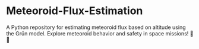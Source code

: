 # Meteoroid-Flux-Estimation
 A Python repository for estimating meteoroid flux based on altitude using the Grün model. Explore meteoroid behavior and safety in space missions! 🚀🌠

